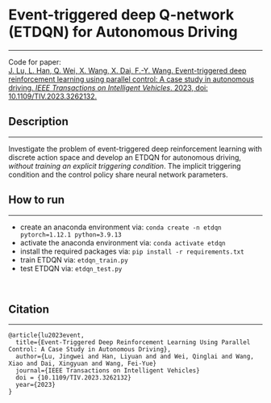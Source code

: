 # Event-triggered deep Q-network (ETDQN) for Autonomous Driving
********
Code for paper:   
[J. Lu, L. Han, Q. Wei, X. Wang, X. Dai, F.-Y. Wang. Event-triggered deep reinforcement learning using parallel control: A case study in autonomous driving. *IEEE Transactions on Intelligent Vehicles*. 2023, doi: 10.1109/TIV.2023.3262132.](https://ieeexplore.ieee.org/document/10081497)
<br/>

## Description
********
Investigate the problem of event-triggered deep reinforcement learning with discrete action space and develop an ETDQN for autonomous driving, *without training an explicit triggering condition*. The implicit triggering condition and the control policy share neural network parameters. 
<br/>

## How to run
********
- create an anaconda environment via: `conda create -n etdqn pytorch=1.12.1 python=3.9.13`
- activate the anaconda environment via: `conda activate etdqn`
- install the required packages via: `pip install -r requirements.txt`
- train ETDQN via: `etdqn_train.py`
- test ETDQN via: `etdqn_test.py`
<br/>

## Citation
********
```angular2html
@article{lu2023event,
  title={Event-Triggered Deep Reinforcement Learning Using Parallel Control: A Case Study in Autonomous Driving},
  author={Lu, Jingwei and Han, Liyuan and and Wei, Qinglai and Wang, Xiao and Dai, Xingyuan and Wang, Fei-Yue}
  journal={IEEE Transactions on Intelligent Vehicles}
  doi = {10.1109/TIV.2023.3262132}
  year={2023}
}
```

